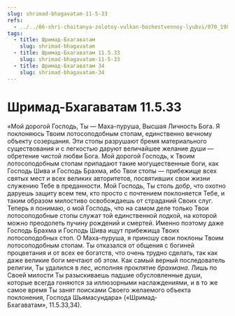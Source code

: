 ```yaml
---
slug: shrimad-bhagavatam-11-5-33
refs:
  - ../../06-shri-chaitanya-zolotoy-vulkan-bozhestvennoy-lyubvi/070_1983-04-16-b2-c_sridharmj_predskazaniya_o_prihode_mahaprabhu.md
tags:
  - title: Шримад-Бхагаватам
    slug: shrimad-bhagavatam
  - title: Шримад-Бхагаватам 11.5.33
    slug: shrimad-bhagavatam-11-5-33
  - title: Шримад-Бхагаватам 34
    slug: shrimad-bhagavatam-34
---
```


# Шримад-Бхагаватам 11.5.33

«Мой дорогой Господь, Ты — Маха-пуруша, Высшая Личность Бога. Я поклоняюсь Твоим лотосоподобным стопам, единственно вечному объекту созерцания. Эти стопы разрушают бремя материального существования и с легкостью даруют величайшее желание души — обретение чистой любви Бога. Мой дорогой Господь, к Твоим лотосоподобным стопам припадают такие могущественные боги, как Господь Шива и Господь Брахма, ибо Твои стопы — прибежище всех святых мест и всех великих авторитетов, посвятивших свои жизни служению Тебе в преданности. Мой Господь, Ты столь добр, что охотно даруешь защиту всем тем, кто просто с почтением поклоняется Тебе, и таким образом милостиво освобождаешь от страданий Своих слуг. Теперь я понимаю, о мой Господь, что на самом деле только Твои лотосоподобные стопы служат той единственной лодкой, на которой можно преодолеть пучину рождений и смертей. Именно поэтому даже Господь Брахма и Господь Шива ищут прибежища Твоих лотосоподобных стоп. О Маха-пуруша, я приношу свои поклоны Твоим лотосоподобным стопам. Ты отказался от общения с богиней процветания и от всех ее богатств, что очень трудно сделать, так как даже великие боги мечтают об этом. Как самый верный последователь религии, Ты удалился в лес, исполняя проклятие *брахмана*. Лишь по Своей милости Ты разыскиваешь падшие обусловленные души, которые всегда гоняются за иллюзорными наслаждениями, и в то же самое время Ты занят поисками Своего желаемого объекта поклонения, Господа Шьямасундара» («Шримад-Бхагаватам», 11.5.33,34).

